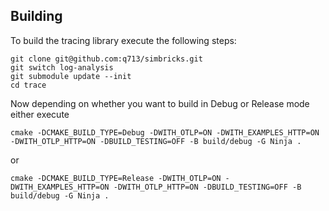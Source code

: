 Building
--------

To build the tracing library execute the following steps:

```
git clone git@github.com:q713/simbricks.git
git switch log-analysis
git submodule update --init
cd trace
```

Now depending on whether you want to build in Debug or Release mode either execute

```
cmake -DCMAKE_BUILD_TYPE=Debug -DWITH_OTLP=ON -DWITH_EXAMPLES_HTTP=ON -DWITH_OTLP_HTTP=ON -DBUILD_TESTING=OFF -B build/debug -G Ninja .
```

or 

```
cmake -DCMAKE_BUILD_TYPE=Release -DWITH_OTLP=ON -DWITH_EXAMPLES_HTTP=ON -DWITH_OTLP_HTTP=ON -DBUILD_TESTING=OFF -B build/debug -G Ninja .
```

